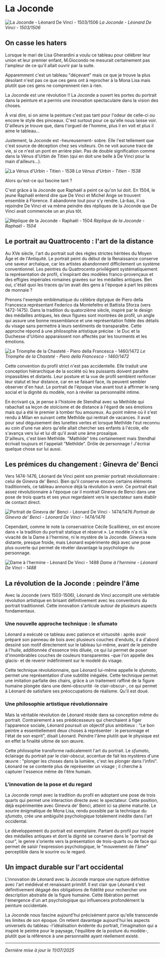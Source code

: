 # La Joconde

![La Joconde - Léonard De Vinci - 1503/1506](/articles/art/images/devinci_joconde.jpg)
*La Joconde - Léonard De Vinci - 1503/1506*

## On casse les haters
Lorsque le mari de Lisa Gherardini a voulu ce tableau pour célébrer leur union et leur premier enfant, M.Giocondo ne mesurait certainement pas l'ampleur de ce qu'il allait ouvrir par la suite.

Apparemment c'est un tableau "déçevant" mais ce que je trouve la plus désolant n'est pas ce que ces gens ont à reprocher à la Mona Lisa mais plutôt que ces gens ne comprennent rien à rien. 

La Joconde est une révolution !! La Joconde a ouvert les portes du portrait dans la peinture et a permis une innovation spectaculaire dans la vision des choses.

À vrai dire, si on aime la peinture c'est pas tant pour l'odeur de celle-ci ou encore le style des pinceaux. C'est surtout pour ce qu'elle nous laisse voir. D'ailleurs je trouve que, dans l'orgueil de l'homme, plus il en voit et plus il aime le tableau... 

Justement, la Joconde est -heureusement- sobre. Elle l'est tellement que c'est source de déception chez ses visiteurs. On ne voit aucune trace de vie, si ce n'est un pont en arrière plan. Pas de double signification comme dans la Vénus d'Urbin de Titien (qui en doit une belle à De Vinci pour la main d'ailleurs...).

![La Vénus d'Urbin - Titien - 1538](articles/art/images/titien_venusdurbin.jpg)
*La Vénus d'Urbin - Titien - 1538*

Alors qu'est-ce qui fascine tant ?

C'est grâce à la Joconde que Raphaël a peint ce qu'on lui doit. En 1504, le jeune Raphaël entend dire que De Vinci et Michel Ange se trouvent ensemble à Florence. Il abandonne tout pour s'y rendre. Là-bas, il va rejoindre De Vinci et va même peindre des répliques de la Joconde que De Vinci avait commencée un an plus tôt.

![Réplique de la Joconde - Raphaël - 1504](articles/art/images/raphael_repliquejoconde.jpg)
*Réplique de la Joconde - Raphaël - 1504*

## Le portrait au Quattrocento : l'art de la distance

Au XVe siècle, l'art du portrait suit des règles strictes héritées du Moyen Âge et de l'Antiquité. Le portrait peint du début de la Renaissance conserve une saveur archaïque, car les artistes abandonnent difficilement un système conventionnel. Les peintres du Quattrocento privilégient systématiquement la représentation de profil, s'inspirant des modèles franco-provençaux et des effigies impériales romaines gravées sur les médailles antiques. Ben oui, c'était quoi les traces qu'on avait des gens à l'époque à part les pièces de monnaie ?

Prenons l'exemple emblématique du célèbre diptyque de Piero della Francesca représentant Federico da Montefeltro et Battista Sforza (vers 1472-1475). Dans la tradition du quatorzième siècle, inspiré par le design des médailles antiques, les deux figures sont montrées de profil, un angle qui assure une bonne ressemblance et une représentation fidèle des détails du visage sans permettre à leurs sentiments de transparaître. Cette approche répond à une philosophie artistique précise : le Duc et la Duchesse d'Urbino apparaissent non affectés par les tourments et les émotions.

![Le Triomphe de la Chasteté - Piero della Francesca - 1460/1472](articles/art/images/francesca_dyptique.jpg)
*Le Triomphe de la Chasteté - Piero della Francesca - 1460/1472*

Cette convention du profil strict n'est pas accidentelle. Elle traduit une conception hiérarchique de la société où les puissants doivent paraître impassibles et distants. Leur posture et la vue de profil semblent renforcer leur statut et leur distance, car en se faisant face, ils peuvent sembler observer d'en haut. Le portrait de l'époque vise avant tout à affirmer le rang social et la dignité du modèle, non à révéler sa personnalité intime.

En écrivant ça, je pense à l'histoire de Stendhal avec sa Methilde qui rabachait sa leçon de stoïcisme et de distance à l'égard de ses émotions mais qui a été le premier à tomber fou amoureux. Au point même où il s'est rendu à Milan en suivant cette Methilde qui rentrait de vacances. Il avait pour seul déguisement des lunettes vertes et lorsque Methilde l'eut reconnu au coin d'une rue alors qu'elle allait chercher ses enfants à l'école, elle s'avança vers lui et lui dit qu'il avait une âme prosaïque. <br>
D'ailleurs, c'est bien Methilde. "Mathilde" très certainement mais Stendhal écrivait toujours et l'appelait "Methilde". Drôle de personnage ! J'écrirai quelque chose sur lui aussi.

## Les prémices du changement : Ginevra de' Benci

Vers 1474-1476, Léonard de Vinci peint son premier portrait révolutionnaire : celui de Ginevra de' Benci. Bien qu'il conserve encore certains éléments traditionnels, ce tableau annonce déjà la révolution à venir. Ce portrait était assez révolutionnaire à l'époque car il montrait Ginevra de Benci dans une pose de trois quarts et ses yeux regardaient vers le spectateur sans établir de contact direct.

![Portrait de Ginevra de' Benci - Léonard De Vinci - 1474/1476](articles/art/images/devinci_ginevradebenci.jpg)
*Portrait de Ginevra de' Benci - Léonard De Vinci - 1474/1476*

Cependant, comme le note la conservatrice Cécile Scailliérez, on est encore dans « la tradition du portrait statique et réservé ». Le modèle n'a ni la vivacité de la Dame à l'hermine, ni le mystère de la Joconde. Ginevra reste distante, presque froide, mais Léonard expérimente déjà avec une pose plus ouverte qui permet de révéler davantage la psychologie du personnage.

![Dame à l'hermine - Léonard De Vinci - 1488](articles/art/images/devinci_damealhermine.jpg)
*Dame à l'hermine - Léonard De Vinci - 1488*

## La révolution de la Joconde : peindre l'âme

Avec la Joconde (vers 1503-1506), Léonard de Vinci accomplit une véritable révolution artistique en brisant définitivement avec les conventions du portrait traditionnel. Cette innovation s'articule autour de plusieurs aspects fondamentaux.

### Une nouvelle approche technique : le sfumato

Léonard a exécuté ce tableau avec patience et virtuosité : après avoir préparé son panneau de bois avec plusieurs couches d'enduits, il a d'abord dessiné son motif directement sur le tableau lui-même, avant de le peindre à l'huile, additionnée d'essence très diluée, ce qui lui permet de poser d'innombrables couches de couleurs transparentes -que l'on appelle des glacis- et de revenir indéfiniment sur le modelé du visage.

Cette technique révolutionnaire, que Léonard lui-même appelle le *sfumato*, permet une représentation d'une subtilité inégalée. Cette technique permet une imitation parfaite des chairs, grâce à un traitement raffiné de la figure humaine plongée dans une demi-obscurité -le clair-obscur-, ce qui permet à Léonard de satisfaire ses préoccupations de réalisme. Qu'il est doué.

### Une philosophie artistique révolutionnaire

Mais la véritable révolution de Léonard réside dans sa conception même du portrait. Contrairement à ses prédécesseurs qui cherchaient à figer l'apparence sociale, Léonard poursuit un objectif plus ambitieux : "Le bon peintre a essentiellement deux choses à représenter : le personnage et l'état de son esprit", disait Léonard. Peindre l'âme plutôt que le physique est en effet la finalité ultime de son œuvre.

Cette philosophie transforme radicalement l'art du portrait. Le *sfumato*, éclairage du portrait par le clair-obscur, accentue de fait les mystères d'une œuvre : "plonger les choses dans la lumière, c'est les plonger dans l'infini". Léonard ne se contente plus de représenter un visage ; il cherche à capturer l'essence même de l'être humain.

### L'innovation de la pose et du regard

La Joconde rompt avec la tradition du profil en adoptant une pose de trois quarts qui permet une interaction directe avec le spectateur. Cette position, déjà expérimentée avec Ginevra de' Benci, atteint ici sa pleine maturité. Le sourire énigmatique de Mona Lisa, rendu possible par la technique du *sfumato*, crée une ambiguïté psychologique totalement inédite dans l'art occidental.

Le développement du portrait est exemplaire. Partant du profil pur inspiré des médailles antiques et dont la dignité se conserve dans le "portrait de cour", le genre s'oriente vers la présentation de trois-quarts ou de face qui permet de saisir l'expression psychologique, le "mouvement de l'âme" perceptible dans le sourire ou le regard.

## Un impact durable sur l'art occidental

L'innovation de Léonard avec la Joconde marque une rupture définitive avec l'art médiéval et renaissant primitif. Il est clair que Léonard s'est définitivement dégagé des obligations de fidélité pour rechercher une description abstraite de la figure humaine. Cette libération permet l'émergence d'un art psychologique qui influencera profondément la peinture occidentale.

La Joconde nous fascine aujourd'hui précisément parce qu'elle transcende les limites de son époque. On retient davantage aujourd'hui les aspects universels du tableau -l'idéalisation évidente du portrait, l'imagination qui a inspiré le peintre pour le paysage, l'équilibre de la posture du modèle-, plutôt que la référence à une personnalité ayant réellement existé.

---

*Dernière mise à jour le 11/07/2025*

